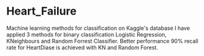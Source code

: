 # Heart_Failure
Machine learning methods for classification on Kaggle's database
I have applied 3 methods for binary classification Logistic Regression, KNeighbours and
Random Forrest Classifier. Better performance 90% recall rate for HeartDiase is achieved with KN and Random Forest.
